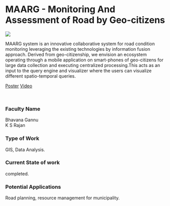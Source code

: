 # MAARG - Monitoring And Assessment of Road by Geo-citizens

![](https://i.imgur.com/j7wFGlR.png)

MAARG system is an innovative collaborative system for road condition monitoring leveraging the existing technologies by information fusion approach. Derived from geo-citizenship, we envision an ecosystem operating through a mobile application on smart-phones of geo-citizens for large data collection and executing centralized processing.This acts as an input to the query engine and visualizer where the users can visualize different spatio-temporal queries.

[Poster](15.%20MAARG%20-%20Monitoring%20And%20Assessment%20of%20Road%20by%20Geo-citizens.pdf)
[Video](https://youtu.be/rT8bXy_d3QU)

<br>


### Faculty Name

Bhavana Gannu<br>
K S Rajan


### Type of Work

GIS, Data Analysis.


### Current State of work

completed.


### Potential Applications

Road planning, resource management for municipality.
